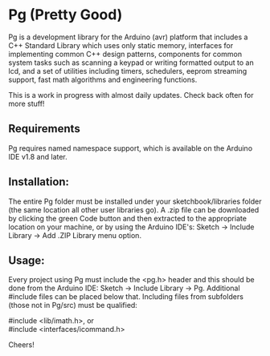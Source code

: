 # Pg (Pretty Good)

Pg is a development library for the Arduino (avr) platform that includes a C++ Standard Library which uses only static memory, interfaces for implementing common C++ design patterns, components for common system tasks such as scanning a keypad or writing formatted output to an lcd, and a set of utilities including timers, schedulers, eeprom streaming support, fast math algorithms and engineering functions.

This is a work in progress with almost daily updates. Check back often for more stuff!

## Requirements

Pg requires named namespace support, which is available on the Arduino IDE v1.8 and later.

## Installation:

The entire Pg folder must be installed under your sketchbook/libraries folder (the same location all other user libraries go). A .zip file can be downloaded by clicking the green Code button and then extracted to the appropriate location on your machine, or by using the Arduino IDE's: Sketch -> Include Library -> Add .ZIP Library menu option.

## Usage:

Every project using Pg must include the <pg.h> header and this should be done from the Arduino IDE: Sketch -> Include Library -> Pg. Additional #include files can be placed below that. Including files from subfolders (those not in Pg/src) must be qualified: 

<p> #include &ltlib/imath.h&gt, or <br>
#include &ltinterfaces/icommand.h&gt </p>
  
Cheers!
